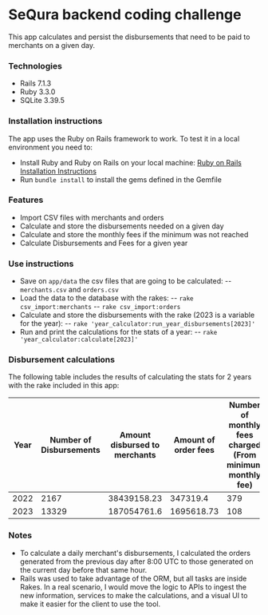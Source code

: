# SeQura backend coding challenge

This app calculates and persist the disbursements that need to be paid to merchants on a given day.

### Technologies
- Rails 7.1.3
- Ruby 3.3.0
- SQLite 3.39.5

### Installation instructions
The app uses the Ruby on Rails framework to work. To test it in a local environment you need to:

- Install Ruby and Ruby on Rails on your local machine: [Ruby on Rails Installation Instructions](https://web.stanford.edu/~ouster/cgi-bin/cs142-fall10/railsInstall.php)
- Run ```bundle install``` to install the gems defined in the Gemfile

### Features

- Import CSV files with merchants and orders
- Calculate and store the disbursements needed on a given day
- Calculate and store the monthly fees if the minimum was not reached
- Calculate Disbursements and Fees for a given year

### Use instructions

- Save on ```app/data``` the csv files that are going to be calculated:
-- ```merchants.csv``` and ```orders.csv```
- Load the data to the database with the rakes:
-- ```rake csv_import:merchants```
-- ```rake csv_import:orders```
- Calculate and store the disbursements with the rake (2023 is a variable for the year):
-- ```rake 'year_calculator:run_year_disbursements[2023]'```
- Run and print the calculations for the stats of a year:
-- ```rake 'year_calculator:calculate[2023]'```

### Disbursement calculations
The following table includes the results of calculating the stats for 2 years with the rake included in this app:

| Year  | Number of Disbursements   |  Amount disbursed to merchants | Amount of order fees  | Number of monthly fees charged (From minimum monthly fee)  | Amount of monthly fee charged (From minimum monthly fee) |
|---|---|---|---|---| --- |
|  2022 | 2167  |  38439158.23 |  347319.4 | 379 | 9272.03 |
| 2023   | 13329   |  187054761.6 | 1695618.73  | 108  | 2108.9 |

### Notes

- To calculate a daily merchant's disbursements, I calculated the orders generated from the previous day after 8:00 UTC to those generated on the current day before that same hour.
- Rails was used to take advantage of the ORM, but all tasks are inside Rakes. In a real scenario, I would move the logic to APIs to ingest the new information, services to make the calculations, and a visual UI to make it easier for the client to use the tool.